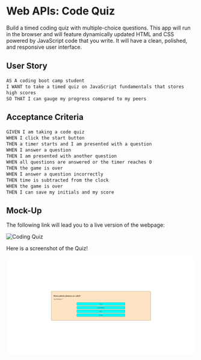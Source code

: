 # Web APIs: Code Quiz

Build a timed coding quiz with multiple-choice questions. This app will run in the browser and will feature dynamically updated HTML and CSS powered by JavaScript code that you write. It will have a clean, polished, and responsive user interface. 

## User Story

```
AS A coding boot camp student
I WANT to take a timed quiz on JavaScript fundamentals that stores high scores
SO THAT I can gauge my progress compared to my peers
```

## Acceptance Criteria

```
GIVEN I am taking a code quiz
WHEN I click the start button
THEN a timer starts and I am presented with a question
WHEN I answer a question
THEN I am presented with another question
WHEN all questions are answered or the timer reaches 0
THEN the game is over
WHEN I answer a question incorrectly
THEN time is subtracted from the clock
WHEN the game is over
THEN I can save my initials and my score
```

## Mock-Up

The following link will lead you to a live version of the webpage:

![Coding Quiz]()

Here is a screenshot of the Quiz!

![screenshot](./images/jsQuiz.png)